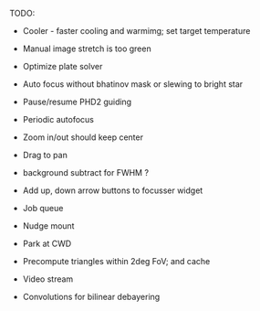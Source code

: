 TODO:
- Cooler - faster cooling and warmimg; set target temperature
- Manual image stretch is too green
- Optimize plate solver
- Auto focus without bhatinov mask or slewing to bright star
- Pause/resume PHD2 guiding
- Periodic autofocus
- Zoom in/out should keep center
- Drag to pan

- background subtract for FWHM ?
- Add up, down arrow buttons to focusser widget

- Job queue
- Nudge mount
- Park at CWD
- Precompute triangles within 2deg FoV; and cache

- Video stream
- Convolutions for bilinear debayering



